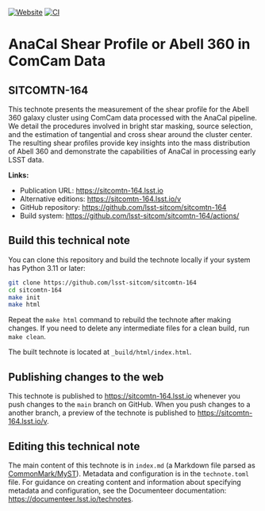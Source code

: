 [![Website](https://img.shields.io/badge/sitcomtn--164-lsst.io-brightgreen.svg)](https://sitcomtn-164.lsst.io)
[![CI](https://github.com/lsst-sitcom/sitcomtn-164/actions/workflows/ci.yaml/badge.svg)](https://github.com/lsst-sitcom/sitcomtn-164/actions/workflows/ci.yaml)

# AnaCal Shear Profile or Abell 360 in ComCam Data

## SITCOMTN-164

This technote presents the measurement of the shear profile for the Abell 360 galaxy cluster using ComCam data processed with the AnaCal pipeline. We detail the procedures involved in bright star masking, source selection, and the estimation of tangential and cross shear around the cluster center. The resulting shear profiles provide key insights into the mass distribution of Abell 360 and demonstrate the capabilities of AnaCal in processing early LSST data.

**Links:**

- Publication URL: https://sitcomtn-164.lsst.io
- Alternative editions: https://sitcomtn-164.lsst.io/v
- GitHub repository: https://github.com/lsst-sitcom/sitcomtn-164
- Build system: https://github.com/lsst-sitcom/sitcomtn-164/actions/


## Build this technical note

You can clone this repository and build the technote locally if your system has Python 3.11 or later:

```sh
git clone https://github.com/lsst-sitcom/sitcomtn-164
cd sitcomtn-164
make init
make html
```

Repeat the `make html` command to rebuild the technote after making changes.
If you need to delete any intermediate files for a clean build, run `make clean`.

The built technote is located at `_build/html/index.html`.

## Publishing changes to the web

This technote is published to https://sitcomtn-164.lsst.io whenever you push changes to the `main` branch on GitHub.
When you push changes to a another branch, a preview of the technote is published to https://sitcomtn-164.lsst.io/v.

## Editing this technical note

The main content of this technote is in `index.md` (a Markdown file parsed as [CommonMark/MyST](https://myst-parser.readthedocs.io/en/latest/index.html)).
Metadata and configuration is in the `technote.toml` file.
For guidance on creating content and information about specifying metadata and configuration, see the Documenteer documentation: https://documenteer.lsst.io/technotes.
